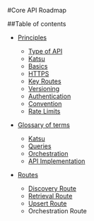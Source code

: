 #Core API Roadmap

##Table of contents

- [Principles](principles.html)

    - [Type of API](./principles.html#type-api)
    - [Katsu](./principles.html#katsu)
    - [Basics](./principles.html#basics)
    - [HTTPS](./principles.html#https)
    - [Key Routes](./principles.html#routes)
    - [Versioning](./principles.html#versionning)
    - [Authentication](./principles.html#authentication)
    - [Convention](./principles.html#convention)
    - [Rate Limits](./principles.html#rate-limits)

- [Glossary of terms](glossary.html)

    - [Katsu](glossary.html#katsu)
    - [Queries](glossary.html#queries)
    - [Orchestration](glossary.html#orchestration)
    - [API Implementation](glossary.html#implementation)

- [Routes](routes.html)

    - [Discovery Route](routes/discovery.html)
    - [Retrieval Route](routes/retrieve.html)
    - [Upsert Route](routes/upsert.html)
    - Orchestration Route

